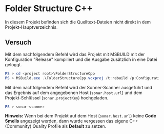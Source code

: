 # Folder Structure C++
In diesem Projekt befinden sich die Quelltext-Dateien nicht direkt in dem Projekt-Hauptverzeichnis.


## Versuch
Mit dem nachfolgendem Befehl wird das Projekt mit MSBUILD mit der Konfiguration "Release" kompiliert und die Ausgabe zusätzlich in eine Datei geloggt. 

```PowerShell
PS > cd <project root>\FolderStructureCpp
PS > MSBuild.exe .\FolderStructureCpp.vcxproj /t:rebuild /p:Configuration=Release /fileLogger "/fileLoggerParameters:LogFile=buildlog.log;Verbosity=detailed;Encoding=UTF-8"
```

Mit dem nachfolgendem Befehl wird der Sonner-Scanner ausgeführt und das Ergebnis auf dem angegebenen Host (`sonar.host.url`) und dem Projekt-Schlüssel (`sonar.projectKey`) hochgeladen.

```PowerShell
PS > sonar-scanner
```

**Hinweis:** Wenn bei dem Projekt auf dem Host (`sonar.host.url`) keine **Code Smells** angezeigt werden, dann wurde vergessen das eigene C++ (Community) Quality Profile als **Default** zu setzen.